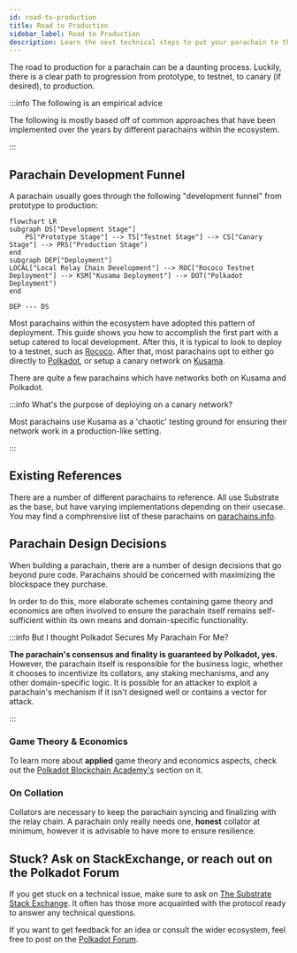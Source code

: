 ```yaml
---
id: road-to-production
title: Road to Production
sidebar_label: Road to Production
description: Learn the next technical steps to put your parachain to the road of production.
---
```


The road to production for a parachain can be a daunting process. Luckily, there is a clear path to
progression from prototype, to testnet, to canary (if desired), to production.

:::info The following is an empirical advice

The following is mostly based off of common approaches that have been implemented over the years by
different parachains within the ecosystem.

:::

## Parachain Development Funnel

A parachain usually goes through the following "development funnel" from prototype to production:

```mermaid
flowchart LR
subgraph DS["Development Stage"]
    PS["Prototype Stage"] --> TS["Testnet Stage"] --> CS["Canary Stage"] --> PRS("Production Stage")
end
subgraph DEP["Deployment"]
LOCAL["Local Relay Chain Development"] --> ROC["Rococo Testnet Deployment"] --> KSM["Kusama Deployment"] --> DOT("Polkadot Deployment")
end

DEP --- DS
```

Most parachains within the ecosystem have adopted this pattern of deployment. This guide shows you
how to accomplish the first part with a setup catered to local development. After this, it is
typical to look to deploy to a testnet, such as
[Rococo](./deployment-strat.md#testnet---deploying-on-Rococo). After that, most parachains opt to
either go directly to [Polkadot](./deployment-strat.md#production---deploying-on-polkadot), or setup
a canary network on [Kusama](./deployment-strat.md#canary---deploying-on-kusama).

There are quite a few parachains which have networks both on Kusama and Polkadot.

:::info What's the purpose of deploying on a canary network?

Most parachains use Kusama as a 'chaotic' testing ground for ensuring their network work in a
production-like setting.

:::

## Existing References

There are a number of different parachains to reference. All use Substrate as the base, but have
varying implementations depending on their usecase. You may find a comphrensive list of these
parachains on [parachains.info](https://parachains.info/).

## Parachain Design Decisions

When building a parachain, there are a number of design decisions that go beyond pure code.
Parachains should be concerned with maximizing the blockspace they purchase.

In order to do this, more elaborate schemes containing game theory and economics are often involved
to ensure the parachain itself remains self-sufficient within its own means and domain-specific
functionality.

:::info But I thought Polkadot Secures My Parachain For Me?

**The parachain's consensus and finality is guaranteed by Polkadot, yes.** However, the parachain
itself is responsible for the business logic, whether it chooses to incentivize its collators, any
staking mechanisms, and any other domain-specific logic. It is possible for an attacker to exploit a
parachain's mechanism if it isn't designed well or contains a vector for attack.

:::

### Game Theory & Economics

To learn more about **applied** game theory and economics aspects, check out the
[Polkadot Blockchain Academy's](https://polkadot-blockchain-academy.github.io/pba-book/economics/index.html)
section on it.

### On Collation

Collators are necessary to keep the parachain syncing and finalizing with the relay chain. A
parachain only really needs one, **honest** collator at minimum, however it is advisable to have
more to ensure resilience.

## Stuck? Ask on StackExchange, or reach out on the Polkadot Forum

If you get stuck on a technical issue, make sure to ask on
[The Substrate Stack Exchange](https://substrate.stackexchange.com/). It often has those more
acquainted with the protocol ready to answer any technical questions.

If you want to get feedback for an idea or consult the wider ecosystem, feel free to post on the
[Polkadot Forum](https://forum.polkadot.network/).
